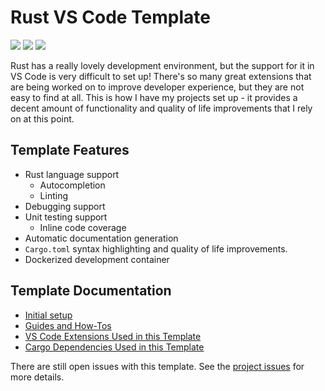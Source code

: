 # Rust VS Code Template

<img src="https://img.shields.io/badge/license-MIT-green" /> <img src="https://img.shields.io/badge/rust-1.60-blue" /> <img src="https://img.shields.io/badge/platform-linux%7Cdocker-lightgrey" />

Rust has a really lovely development environment, but the support for it in VS Code is very difficult to set up! There's so many great extensions that are being worked on to improve developer experience, but they are not easy to find at all. This is how I have my projects set up - it provides a decent amount of functionality and quality of life improvements that I rely on at this point.

## Template Features

* Rust language support
  * Autocompletion
  * Linting
* Debugging support
* Unit testing support
  * Inline code coverage
* Automatic documentation generation
* `Cargo.toml` syntax highlighting and quality of life improvements.
* Dockerized development container

## Template Documentation

* [Initial setup](doc/InitialSetup.md)
* [Guides and How-Tos](doc/GuidesAndHowTos.md)
* [VS Code Extensions Used in this Template](doc/VSCodeExtensions.md)
* [Cargo Dependencies Used in this Template](doc/CargoDependencies.md)

There are still open issues with this template. See the [project issues](https://github.com/sophie-katz/rust-vscode-template/issues) for more details.
